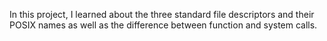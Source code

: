 In this project, I learned about the three standard file descriptors and their POSIX names as well as the difference between function and system calls.

